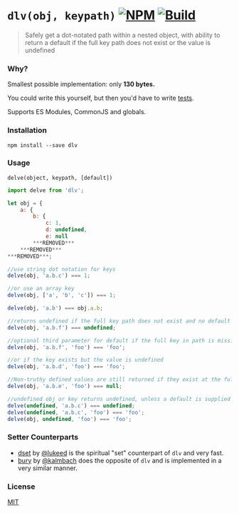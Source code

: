# `dlv(obj, keypath)` [![NPM](https://img.shields.io/npm/v/dlv.svg)](https://npmjs.com/package/dlv) [![Build](https://travis-ci.org/developit/dlv.svg?branch=master)](https://travis-ci.org/developit/dlv)

> Safely get a dot-notated path within a nested object, with ability to return a default if the full key path does not exist or the value is undefined


### Why?

Smallest possible implementation: only **130 bytes.**

You could write this yourself, but then you'd have to write [tests].

Supports ES Modules, CommonJS and globals.


### Installation

`npm install --save dlv`


### Usage

`delve(object, keypath, [default])`

```js
import delve from 'dlv';

let obj = {
	a: {
		b: {
			c: 1,
			d: undefined,
			e: null
		***REMOVED***
	***REMOVED***
***REMOVED***;

//use string dot notation for keys
delve(obj, 'a.b.c') === 1;

//or use an array key
delve(obj, ['a', 'b', 'c']) === 1;

delve(obj, 'a.b') === obj.a.b;

//returns undefined if the full key path does not exist and no default is specified
delve(obj, 'a.b.f') === undefined;

//optional third parameter for default if the full key in path is missing
delve(obj, 'a.b.f', 'foo') === 'foo';

//or if the key exists but the value is undefined
delve(obj, 'a.b.d', 'foo') === 'foo';

//Non-truthy defined values are still returned if they exist at the full keypath
delve(obj, 'a.b.e', 'foo') === null;

//undefined obj or key returns undefined, unless a default is supplied
delve(undefined, 'a.b.c') === undefined;
delve(undefined, 'a.b.c', 'foo') === 'foo';
delve(obj, undefined, 'foo') === 'foo';
```


### Setter Counterparts

- [dset](https://github.com/lukeed/dset) by [@lukeed](https://github.com/lukeed) is the spiritual "set" counterpart of `dlv` and very fast.
- [bury](https://github.com/kalmbach/bury) by [@kalmbach](https://github.com/kalmbach) does the opposite of `dlv` and is implemented in a very similar manner.


### License

[MIT](https://oss.ninja/mit/developit/)


[preact]: https://github.com/developit/preact
[tests]: https://github.com/developit/dlv/blob/master/test.js
